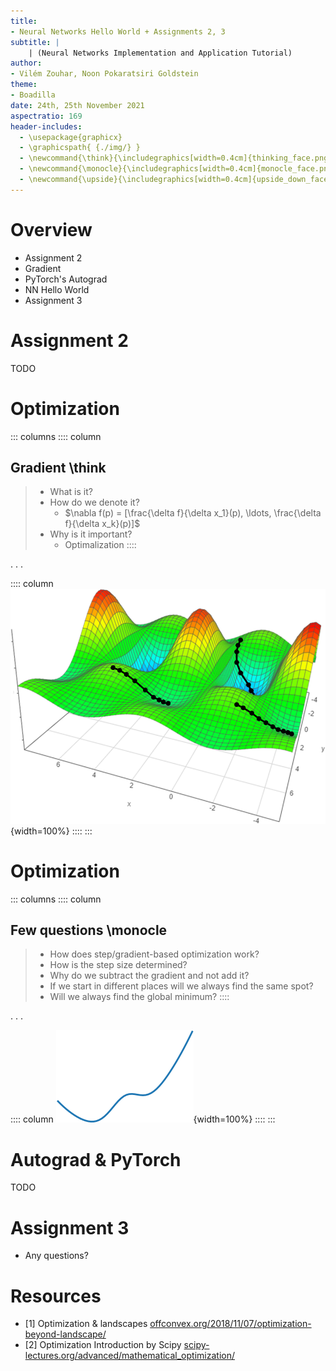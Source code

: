 ```yaml
---
title:
- Neural Networks Hello World + Assignments 2, 3
subtitle: |
    | (Neural Networks Implementation and Application Tutorial)
author:
- Vilém Zouhar, Noon Pokaratsiri Goldstein
theme:
- Boadilla
date: 24th, 25th November 2021
aspectratio: 169
header-includes:
  - \usepackage{graphicx}
  - \graphicspath{ {./img/} }
  - \newcommand{\think}{\includegraphics[width=0.4cm]{thinking_face.png}}
  - \newcommand{\monocle}{\includegraphics[width=0.4cm]{monocle_face.png}}
  - \newcommand{\upside}{\includegraphics[width=0.4cm]{upside_down_face.png}}
---
```


# Overview 

- Assignment 2
- Gradient
- PyTorch's Autograd
- NN Hello World
- Assignment 3

# Assignment 2

TODO

# Optimization

::: columns
:::: column
## Gradient \think
> - What is it? 
> - How do we denote it?
>   - $\nabla f(p) = [\frac{\delta f}{\delta x_1}(p), \ldots, \frac{\delta f}{\delta x_k}(p)]$
> - Why is it important?
>   - Optimalization
::::

. . .

:::: column
![Function parameter landscape from [1]](img/landscape_3d.png){width=100%}
::::
:::

# Optimization


::: columns
:::: column
## Few questions \monocle
> - How does step/gradient-based optimization work?
> - How is the step size determined?
> - Why do we subtract the gradient and not add it?
> - If we start in different places will we always find the same spot?
> - Will we always find the global minimum?
::::

. . .

:::: column
![Function parameter landscape from [2]](img/landscape_2d.png){width=100%}
::::
:::

# Autograd & PyTorch

TODO

# Assignment 3

- Any questions?

# Resources

- [1] Optimization & landscapes [offconvex.org/2018/11/07/optimization-beyond-landscape/](http://www.offconvex.org/2018/11/07/optimization-beyond-landscape/)
- [2] Optimization Introduction by Scipy [scipy-lectures.org/advanced/mathematical_optimization/](https://scipy-lectures.org/advanced/mathematical_optimization/)